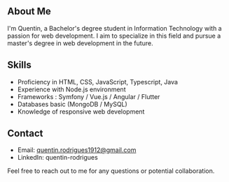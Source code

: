## About Me
I'm Quentin, a Bachelor's degree student in Information Technology with a passion for web development. I aim to specialize in this field and pursue a master's degree in web development in the future.

## Skills
- Proficiency in HTML, CSS, JavaScript, Typescript, Java
- Experience with Node.js environment
- Frameworks : Symfony / Vue.js / Angular / Flutter
- Databases basic (MongoDB / MySQL)
- Knowledge of responsive web development

## Contact
- Email: quentin.rodrigues1912@gmail.com
- LinkedIn: quentin-rodrigues

Feel free to reach out to me for any questions or potential collaboration.

